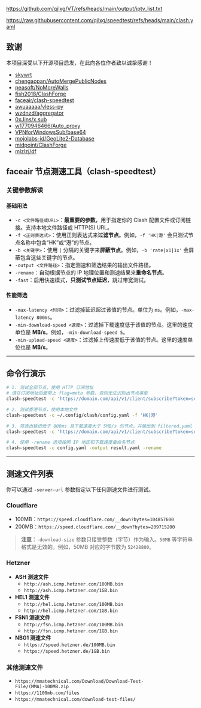 https://github.com/qjlxg/VT/refs/heads/main/output/iptv_list.txt

https://raw.githubusercontent.com/qjlxg/speedtest/refs/heads/main/clash.yaml

## 致谢  
本项目深受以下开源项目启发，在此向各位作者致以诚挚感谢！

- [skywrt](https://github.com/skywrt)  
- [chengaopan/AutoMergePublicNodes](https://github.com/chengaopan/AutoMergePublicNodes)  
- [peasoft/NoMoreWalls](https://github.com/peasoft/NoMoreWalls)  
- [fish2018/ClashForge](https://github.com/fish2018/ClashForge)  
- [faceair/clash-speedtest](https://github.com/faceair/clash-speedtest)  
- [awuaaaaa/vless-py](https://github.com/awuaaaaa/vless-py)  
- [wzdnzd/aggregator](https://github.com/wzdnzd/aggregator)  
- [0xJins/x.sub](https://github.com/0xJins/x.sub)  
- [w1770946466/Auto_proxy](https://github.com/w1770946466/Auto_proxy)  
- [VPNforWindowsSub/base64](https://github.com/VPNforWindowsSub/base64)  
- [mojolabs-id/GeoLite2-Database](https://github.com/mojolabs-id/GeoLite2-Database)  
- [midpoint/ClashForge](https://github.com/midpoint/ClashForge)  
- [mlzlzj/df](https://github.com/mlzlzj/df)  

  
## faceair 节点测速工具（clash-speedtest）

### 关键参数解读

#### 基础用法

  * `-c <文件路径或URL>`：**最重要的参数**，用于指定你的 Clash 配置文件或订阅链接。支持本地文件路径或 HTTP(S) URL。
  * `-f <正则表达式>`：使用正则表达式来**过滤节点**。例如，`-f 'HK|港'` 会只测试节点名称中包含“HK”或“港”的节点。
  * `-b <关键字>`：使用 `|` 分隔的关键字来**屏蔽节点**。例如，`-b 'rate|x1|1x'` 会屏蔽包含这些关键字的节点。
  * `-output <文件路径>`：指定测速和筛选结果的输出文件路径。
  * `-rename`：自动根据节点的 IP 地理位置和测速结果来**重命名节点**。
  * `-fast`：启用快速模式，**只测试节点延迟**，跳过带宽测试。

#### 性能筛选

  * `-max-latency <时间>`：过滤掉延迟超过该值的节点。单位为 `ms`。例如，`-max-latency 800ms`。
  * `-min-download-speed <速度>`：过滤掉下载速度低于该值的节点。这里的速度单位是 **MB/s**。例如，`-min-download-speed 5`。
  * `-min-upload-speed <速度>`：过滤掉上传速度低于该值的节点。这里的速度单位也是 **MB/s**。

-----

## 命令行演示

```bash
# 1. 测试全部节点，使用 HTTP 订阅地址
# 请在订阅地址后面带上 flag=meta 参数，否则无法识别出节点类型
clash-speedtest -c 'https://domain.com/api/v1/client/subscribe?token=secret&flag=meta'

# 2. 测试香港节点，使用本地文件
clash-speedtest -c ~/.config/clash/config.yaml -f 'HK|港'

# 3. 筛选出延迟低于 800ms 且下载速度大于 5MB/s 的节点，并输出到 filtered.yaml
clash-speedtest -c 'https://domain.com/api/v1/client/subscribe?token=secret&flag=meta' -output filtered.yaml -max-latency 800ms -min-download-speed 5

# 4. 使用 -rename 选项按照 IP 地区和下载速度重命名节点
clash-speedtest -c config.yaml -output result.yaml -rename
```

-----

## 测速文件列表

你可以通过 `-server-url` 参数指定以下任何测速文件进行测试。

### Cloudflare

  * 100MB：`https://speed.cloudflare.com/__down?bytes=104857600`
  * 200MB：`https://speed.cloudflare.com/__down?bytes=209715200`

> **注意**：`-download-size` 参数只接受整数（字节）作为输入。`50MB` 等字符串格式是无效的。例如，50MB 对应的字节数为 `52428800`。

### Hetzner

  * **ASH 测速文件**
      * `http://ash.icmp.hetzner.com/100MB.bin`
      * `http://ash.icmp.hetzner.com/1GB.bin`
  * **HEL1 测速文件**
      * `http://hel.icmp.hetzner.com/100MB.bin`
      * `http://hel.icmp.hetzner.com/1GB.bin`
  * **FSN1 测速文件**
      * `http://fsn.icmp.hetzner.com/100MB.bin`
      * `http://fsn.icmp.hetzner.com/1GB.bin`
  * **NBG1 测速文件**
      * `https://speed.hetzner.de/100MB.bin`
      * `https://speed.hetzner.de/1GB.bin`

### 其他测速文件

  * `https://mmatechnical.com/Download/Download-Test-File/(MMA)-100MB.zip`
  * `https://1100mb.com/files`
  * `https://mmatechnical.com/download-test-files/`
